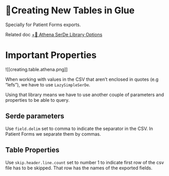 # 🚦Creating New Tables in Glue

Specially for Patient Forms exports.

Related doc [+🔑 Athena SerDe Library Options](https://paper.dropbox.com/doc/Athena-SerDe-Library-Options-Qv8zDcqmfMts6p8h11T3p) 

# Important Properties

![[creating.table.athena.png]]

When working with values in the CSV that aren’t enclosed in quotes (e.g “lefs”), we have to use `LazySimpleSerDe`.

Using that library means we have to use another couple of parameters and properties to be able to query.


## Serde parameters

Use `field.delim` set to comma to indicate the separator in the CSV. In Patient Forms we separate them by commas.


## Table Properties

Use `skip.header.line.count` set to number 1 to indicate first row of the csv file has to be skipped. That row has the names of the exported fields.

